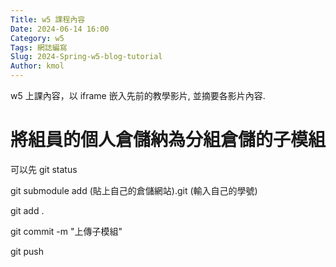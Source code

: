```yaml
---
Title: w5 課程內容
Date: 2024-06-14 16:00
Category: w5
Tags: 網誌編寫
Slug: 2024-Spring-w5-blog-tutorial
Author: kmol
---
```


w5 上課內容，以 iframe 嵌入先前的教學影片, 並摘要各影片內容.

<!-- PELICAN_END_SUMMARY -->

# 將組員的個人倉儲納為分組倉儲的子模組
可以先 git status

git submodule add (貼上自己的倉儲網站).git (輸入自己的學號)

git add .

git commit -m "上傳子模組"

git push